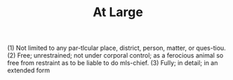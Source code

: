 ---
title: At Large
letter: A
permalink: "/definitions/at-large.html"
body: "(1) Not limited to any par-tlcular place, district, person, matter, or ques-tiou.
  (2) Free; unrestrained; not under corporal control; as a ferocious animal so free
  from restraint as to be liable to do mls-chief. (3) Fully; in detail; in an extended
  form"
published_at: '2018-07-07'
layout: post
---